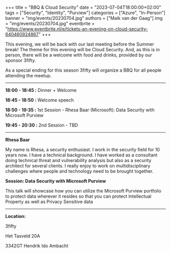 +++
title = "BBQ & Cloud Security"
date = "2023-07-04T18:00:00+02:00"
tags = ["Security", "Identity", "Purview"]
categories = ["Azure", "In-Person"]
banner = "img/events/20230704.jpg"
authors = ["Maik van der Gaag"]
img = "img/events/20230704.jpg"
eventbrite = "https://www.eventbrite.nl/e/tickets-an-evening-on-cloud-security-640460924867"
+++

This evening, we will be back with our last meeting before the Summer break! The theme for this evening will be Cloud Security. And, as this is in person, there will be a welcome with food and drinks, provided by our sponsor 3fifty.

As a special ending for this season 3fifty will organize a BBQ for all people attending the meetup.

---

**18:00 - 18:45 :** Dinner + Welcome

**18:45 - 18:50 :** Welcome speech

**18:50 - 19:35 :** 1st Session - Rhesa Baar (Microsoft): Data Security with Microsoft Purview


**19:45 - 20:30 :** 2nd Session - TBD

---

**Rhesa Baar**

My name is Rhesa, a security enthusiast. I work in the security field for 10 years now. I have a technical background. I have worked as a consultant doing technical threat and vulnerability analysis but also as a security architect for several clients.
I really enjoy to work on multidisciplinary challenges where people and technology need to be brought together.

**Session: Data Security with Microsoft Purview**

This talk will showcase how you can utilize the Microsoft Purview portfolio to protect data wherever it resides so that you can protect Intellectual Property as well as Privacy Sensitive data

---

**Location:**

3fifty

Het Tasveld 20A

3342GT Hendrik Ido Ambacht

